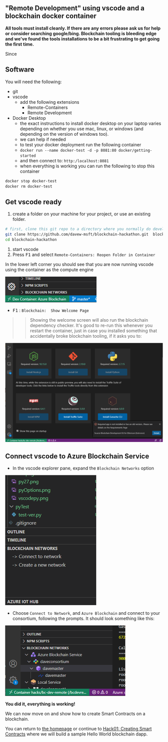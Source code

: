## "Remote Development" using vscode and a blockchain docker container

**All tools must install cleanly.  If there are any errors please ask us for help or consider searching google/bing.  Blockchain tooling is bleeding edge and we've found the tools installations to be a bit frustrating to get going the first time.**

Since 

## Software

You will need the following:  

* git
* vscode
  * add the following extensions
    * Remote-Containers
    * Remote Development
* Docker Desktop
  * the exact instructions to install docker desktop on your laptop varies depending on whether you use mac, linux, or windows (and depending on the version of windows too).  
  * we can help if needed
  * to test your docker deployment run the following container
  * `docker run --name docker-test -d -p 8081:80 docker/getting-started`
  * and then connect to:  `http:/localhost:8081`
  * when everything is working you can run the following to stop this container

```bash
docker stop docker-test
docker rm docker-test
```

## Get vscode ready

1. create a folder on your machine for your project, or use an existing folder.  

```bash
# first, clone this git repo to a directory where you normally do development
git clone https://github.com/davew-msft/blockchain-hackathon.git  blockchain-hackathon
cd blockchain-hackathon
```
1. start vscode
1. Press <kbd>F1</kbd> and select `Remote-Containers: Reopen Folder in Container`

In the lower left corner you should see that you are now running vscode using the container as the compute engine

![](../img/vscode8.png)

* <kbd>F1</kbd> :  `Blockchain:  Show Welcome Page`
>> Showing the welcome screen will also run the blockchain dependency checker.  It's good to re-run this whenever you restart the container, just in case you installed something that accidentally broke blockchain tooling, if it asks you to:  


![](../img/vscode3.png)


## Connect vscode to Azure Blockchain Service


* In the vscode explorer pane, expand the `Blockchain Networks` option

![](../img/vscodeexp.png)

* Choose `Connect to Network`, and `Azure Blockchain` and connect to your consortium, following the prompts. It should look something like this:  

![](../img/vscode5.png)

**You did it, everything is working!**

We can now move on and show how to create Smart Contracts on a blockchain.  

You can return to [the homepage](./README.md) or continue to [Hack01:  Creating Smart Contracts](../labs/SmartContractIdeation/SmartContracts.md) where we will build a sample Hello World blockchain dapp.  



